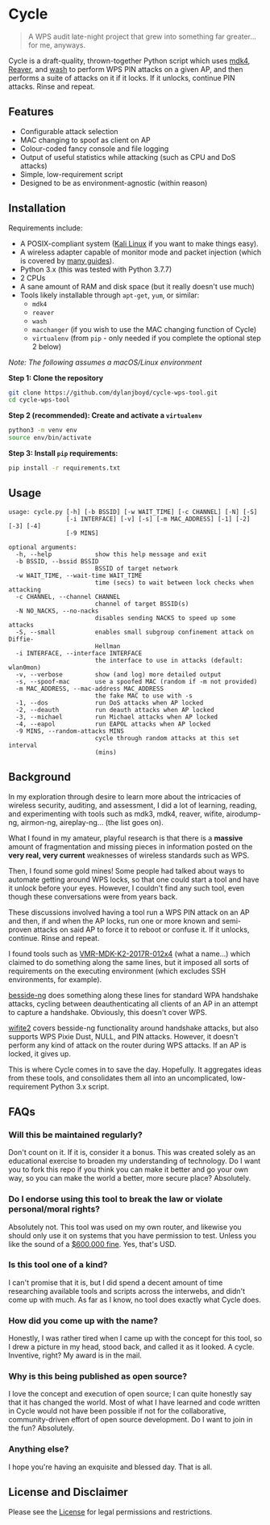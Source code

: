 # Cycle

> A WPS audit late-night project that grew into something far greater... for me, anyways.

Cycle is a draft-quality, thrown-together Python script which uses [mdk4](https://github.com/aircrack-ng/mdk4), [Reaver](https://github.com/t6x/reaver-wps-fork-t6x), and [wash](https://github.com/t6x/reaver-wps-fork-t6x#wash-usage) to perform WPS PIN attacks on a given AP, and then performs a suite of attacks on it if it locks. If it unlocks, continue PIN attacks. Rinse and repeat.

## Features

- Configurable attack selection
- MAC changing to spoof as client on AP
- Colour-coded fancy console and file logging
- Output of useful statistics while attacking (such as CPU and DoS attacks)
- Simple, low-requirement script
- Designed to be as environment-agnostic (within reason)

## Installation

Requirements include:

- A POSIX-compliant system ([Kali Linux](https://www.kali.org) if you want to make things easy).
- A wireless adapter capable of monitor mode and packet injection (which is covered by [many guides](https://kennyvn.com/best-wireless-adapters-kali-linux/)).
- Python 3.x (this was tested with Python 3.7.7)
- 2 CPUs
- A sane amount of RAM and disk space (but it really doesn't use much)
- Tools likely installable through `apt-get`, `yum`, or similar:
    - `mdk4`
    - `reaver`
    - `wash`
    - `macchanger` (if you wish to use the MAC changing function of Cycle)
    - `virtualenv` (from `pip` - only needed if you complete the optional step 2 below)

*Note: The following assumes a macOS/Linux environment*

**Step 1: Clone the repository**

```bash
git clone https://github.com/dylanjboyd/cycle-wps-tool.git
cd cycle-wps-tool
```

**Step 2 (recommended): Create and activate a `virtualenv`**

```bash
python3 -m venv env
source env/bin/activate
```

**Step 3: Install `pip` requirements:**

```bash
pip install -r requirements.txt
```

## Usage

```
usage: cycle.py [-h] [-b BSSID] [-w WAIT_TIME] [-c CHANNEL] [-N] [-S]
                [-i INTERFACE] [-v] [-s] [-m MAC_ADDRESS] [-1] [-2] [-3] [-4]
                [-9 MINS]

optional arguments:
  -h, --help            show this help message and exit
  -b BSSID, --bssid BSSID
                        BSSID of target network
  -w WAIT_TIME, --wait-time WAIT_TIME
                        time (secs) to wait between lock checks when attacking
  -c CHANNEL, --channel CHANNEL
                        channel of target BSSID(s)
  -N NO_NACKS, --no-nacks
                        disables sending NACKS to speed up some attacks
  -S, --small           enables small subgroup confinement attack on Diffie-
                        Hellman
  -i INTERFACE, --interface INTERFACE
                        the interface to use in attacks (default: wlan0mon)
  -v, --verbose         show (and log) more detailed output
  -s, --spoof-mac       use a spoofed MAC (random if -m not provided)
  -m MAC_ADDRESS, --mac-address MAC_ADDRESS
                        the fake MAC to use with -s
  -1, --dos             run DoS attacks when AP locked
  -2, --deauth          run deauth attacks when AP locked
  -3, --michael         run Michael attacks when AP locked
  -4, --eapol           run EAPOL attacks when AP locked
  -9 MINS, --random-attacks MINS
                        cycle through random attacks at this set interval
                        (mins)
```

## Background

In my exploration through desire to learn more about the intricacies of wireless security, auditing, and assessment, I did a lot of learning, reading, and experimenting with tools such as mdk3, mdk4, reaver, wifite, airodump-ng, airmon-ng, aireplay-ng... (the list goes on).

What I found in my amateur, playful research is that there is a **massive** amount of fragmentation and missing pieces in information posted on the **very real, very current** weaknesses of wireless standards such as WPS.

Then, I found some gold mines! Some people had talked about ways to automate getting around WPS locks, so that one could start a tool and have it unlock before your eyes. However, I couldn't find any such tool, even though these conversations were from years back.

These discussions involved having a tool run a WPS PIN attack on an AP and then, if and when the AP locks, run one or more known and semi-proven attacks on said AP to force it to reboot or confuse it. If it unlocks, continue. Rinse and repeat.

I found tools such as [VMR-MDK-K2-2017R-012x4](https://github.com/chunkingz/VMR-MDK-K2-2017R-012x4) (what a name...) which claimed to do something along the same lines, but it imposed all sorts of requirements on the executing environment (which excludes SSH environments, for example).

[besside-ng](https://www.aircrack-ng.org/doku.php?id=besside-ng) does something along these lines for standard WPA handshake attacks, cycling between deauthenticating all clients of an AP in an attempt to capture a handshake. Obviously, this doesn't cover WPS.

[wifite2](https://github.com/derv82/wifite2) covers besside-ng functionality around handshake attacks, but also supports WPS Pixie Dust, NULL, and PIN attacks. However, it doesn't perform any kind of attack on the router during WPS attacks. If an AP is locked, it gives up.

This is where Cycle comes in to save the day. Hopefully. It aggregates ideas from these tools, and consolidates them all into an uncomplicated, low-requirement Python 3.x script.

## FAQs

### Will this be maintained regularly?

Don't count on it. If it is, consider it a bonus. This was created solely as an educational exercise to broaden my understanding of technology. Do I want you to fork this repo if you think you can make it better and go your own way, so you can make the world a better, more secure place? Absolutely.

### Do I endorse using this tool to break the law or violate personal/moral rights?

Absolutely not. This tool was used on my own router, and likewise you should only use it on systems that you have permission to test. Unless you like the sound of a [$600,000 fine](https://edition.cnn.com/2014/10/03/travel/marriott-fcc-wi-fi-fine/index.html). Yes, that's USD.

### Is this tool one of a kind?

I can't promise that it is, but I did spend a decent amount of time researching available tools and scripts across the interwebs, and didn't come up with much. As far as I know, no tool does exactly what Cycle does.

### How did you come up with the name?

Honestly, I was rather tired when I came up with the concept for this tool, so I drew a picture in my head, stood back, and called it as it looked. A cycle. Inventive, right? My award is in the mail.

### Why is this being published as open source?

I love the concept and execution of open source; I can quite honestly say that it has changed the world. Most of what I have learned and code written in Cycle would not have been possible if not for the collaborative, community-driven effort of open source development. Do I want to join in the fun? Absolutely.

### Anything else?

I hope you're having an exquisite and blessed day. That is all.

## License and Disclaimer

Please see the [License](./LICENSE.md) for legal permissions and restrictions.